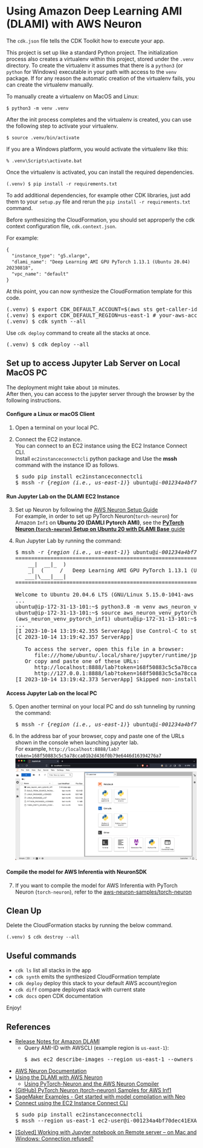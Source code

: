 
# Using Amazon Deep Learning AMI (DLAMI) with AWS Neuron

The `cdk.json` file tells the CDK Toolkit how to execute your app.

This project is set up like a standard Python project.  The initialization
process also creates a virtualenv within this project, stored under the `.venv`
directory.  To create the virtualenv it assumes that there is a `python3`
(or `python` for Windows) executable in your path with access to the `venv`
package. If for any reason the automatic creation of the virtualenv fails,
you can create the virtualenv manually.

To manually create a virtualenv on MacOS and Linux:

```
$ python3 -m venv .venv
```

After the init process completes and the virtualenv is created, you can use the following
step to activate your virtualenv.

```
$ source .venv/bin/activate
```

If you are a Windows platform, you would activate the virtualenv like this:

```
% .venv\Scripts\activate.bat
```

Once the virtualenv is activated, you can install the required dependencies.

```
(.venv) $ pip install -r requirements.txt
```

To add additional dependencies, for example other CDK libraries, just add
them to your `setup.py` file and rerun the `pip install -r requirements.txt`
command.

Before synthesizing the CloudFormation, you should set approperly the cdk context configuration file, `cdk.context.json`.

For example:

```
{
  "instance_type": "g5.xlarge",
  "dlami_name": "Deep Learning AMI GPU PyTorch 1.13.1 (Ubuntu 20.04) 20230818",
  "vpc_name": "default"
}
```

At this point, you can now synthesize the CloudFormation template for this code.

<pre>
(.venv) $ export CDK_DEFAULT_ACCOUNT=$(aws sts get-caller-identity --query Account --output text)
(.venv) $ export CDK_DEFAULT_REGION=us-east-1 # your-aws-account-region
(.venv) $ cdk synth --all
</pre>

Use `cdk deploy` command to create all the stacks at once.

<pre>
(.venv) $ cdk deploy --all
</pre>


## Set up to access Jupyter Lab Server on Local MacOS PC

The deployment might take about `10` minutes.<br/>
After then, you can access to the jupyter server through the browser by the following instructions.

#### Configure a Linux or macOS Client

1. Open a terminal on your local PC.
2. Connect the EC2 instance.<br/>
   You can connect to an EC2 instance using the EC2 Instance Connect CLI.<br/>
   Install `ec2instanceconnectcli` python package and Use the **mssh** command with the instance ID as follows.

   <pre>
   $ sudo pip install ec2instanceconnectcli
   $ mssh -r {<i>region (i.e., us-east-1)</i>} ubuntu@<i>i-001234a4bf70dec41EXAMPLE</i>
   </pre>

#### Run Jupyter Lab on the DLAMI EC2 Instance

3. Set up Neuron by following the [AWS Neuron Setup Guide](https://awsdocs-neuron.readthedocs-hosted.com/en/latest/general/setup/index.html)<br/>
   For example, in order to set up PyTorch Neuron(`torch-neuron`) for Amazon `Inf1` on **Ubuntu 20 (DAMLI Pytorch AMI)**, see the [**PyTorch Neuron (`torch-neuron`) Setup on Ubuntu 20 with DLAMI Base** guide](https://awsdocs-neuron.readthedocs-hosted.com/en/latest/general/setup/neuron-setup/pytorch/neuron/ubuntu/torch-neuron-ubuntu20-base-dlami.html#setup-torch-neuron-u20-base-dlami)

4. Run Jupyter Lab by running the command:
   <pre>
   $ mssh -r {<i>region (i.e., us-east-1)</i>} ubuntu@<i>i-001234a4bf70dec41EXAMPLE</i>
   =============================================================================
       __|  __|_  )
       _|  (     /   Deep Learning AMI GPU PyTorch 1.13.1 (Ubuntu 20.04)
      ___|\___|___|
   =============================================================================

   Welcome to Ubuntu 20.04.6 LTS (GNU/Linux 5.15.0-1041-aws x86_64v)
   ...
   ubuntu@ip-172-31-13-101:~$ python3.8 -m venv aws_neuron_venv_pytorch_inf1
   ubuntu@ip-172-31-13-101:~$ source aws_neuron_venv_pytorch_inf1/bin/activate
   (aws_neuron_venv_pytorch_inf1) ubuntu@ip-172-31-13-101:~$ jupyter lab --no-browser
   ...
   [I 2023-10-14 13:19:42.355 ServerApp] Use Control-C to stop this server and shut down all kernels (twice to skip confirmation).
   [C 2023-10-14 13:19:42.357 ServerApp]

      To access the server, open this file in a browser:
         file:///home/ubuntu/.local/share/jupyter/runtime/jpserver-36968-open.html
      Or copy and paste one of these URLs:
         http://localhost:8888/lab?token=168f50883c5c5a78cca01b2d436f0b79e6446d16394276a7
         http://127.0.0.1:8888/lab?token=168f50883c5c5a78cca01b2d436f0b79e6446d16394276a7
   [I 2023-10-14 13:19:42.373 ServerApp] Skipped non-installed server(s): bash-language-server, dockerfile-language-server-nodejs, javascript-typescript-langserver, jedi-language-server, julia-language-server, pyright, python-language-server, python-lsp-server, r-languageserver, sql-language-server, texlab, typescript-language-server, unified-language-server, vscode-css-languageserver-bin, vscode-html-languageserver-bin, vscode-json-languageserver-bin, yaml-language-server
   </pre>

#### Access Jupyter Lab on the local PC

5. Open another terminal on your local PC and do ssh tunneling by running the command:
   <pre>
   $ mssh -r {<i>region (i.e., us-east-1)</i>} ubuntu@<i>i-001234a4bf70dec41EXAMPLE</i> -N -L 8888:localhost:8888
   </pre>
6. In the address bar of your browser, copy and paste one of the URLs shown in the console when launching jupyter lab.<br/>
   For example, `http://localhost:8888/lab?token=168f50883c5c5a78cca01b2d436f0b79e6446d16394276a7`
   ![jupyter-lab-with-aws-neuron](./jupyter-lab-with-aws-neuron.png)

#### Compile the model for AWS Inferentia with NeuronSDK

7. If you want to compile the model for AWS Inferentia with PyTorch Neuron (`torch-neuron`), refer to the [aws-neuron-samples/torch-neuron](https://github.com/aws-neuron/aws-neuron-samples/tree/master/torch-neuron)


## Clean Up

Delete the CloudFormation stacks by running the below command.

```
(.venv) $ cdk destroy --all
```


## Useful commands

 * `cdk ls`          list all stacks in the app
 * `cdk synth`       emits the synthesized CloudFormation template
 * `cdk deploy`      deploy this stack to your default AWS account/region
 * `cdk diff`        compare deployed stack with current state
 * `cdk docs`        open CDK documentation

Enjoy!


## References

 * [Release Notes for Amazon DLAMI](https://docs.aws.amazon.com/dlami/latest/devguide/appendix-ami-release-notes.html)
   * Query AMI-ID with AWSCLI (example region is `us-east-1`):
     <pre>
     $ aws ec2 describe-images --region us-east-1 --owners amazon --filters 'Name=name,Values=Deep Learning AMI GPU PyTorch 1.13.? (Ubuntu 20.04) ????????' 'Name=state,Values=available' --query 'reverse(sort_by(Images, &CreationDate))[:1].Name'
     </pre>
 * [AWS Neuron Documentation](https://awsdocs-neuron.readthedocs-hosted.com/en/latest/index.html)
 * [Using the DLAMI with AWS Neuron](https://docs.aws.amazon.com/dlami/latest/devguide/tutorial-inferentia-using.html)
   * [Using PyTorch-Neuron and the AWS Neuron Compiler](https://docs.aws.amazon.com/dlami/latest/devguide/tutorial-inferentia-pytorch-neuron.html)
 * [(GitHub) PyTorch Neuron (torch-neuron) Samples for AWS Inf1](https://github.com/aws-neuron/aws-neuron-samples/tree/master/torch-neuron)
 * [SageMaker Examples - Get started with model compilation with Neo](https://sagemaker-examples.readthedocs.io/en/latest/sagemaker_neo_compilation_jobs/index.html)
 * [Connect using the EC2 Instance Connect CLI](https://docs.aws.amazon.com/AWSEC2/latest/UserGuide/ec2-instance-connect-methods.html#ec2-instance-connect-connecting-ec2-cli)
   <pre>
   $ sudo pip install ec2instanceconnectcli
   $ mssh --region us-east-1 ec2-user@i-001234a4bf70dec41EXAMPLE
   </pre>
 * [[Solved] Working with Jupyter notebook on Remote server – on Mac and Windows: Connection refused?](https://ctcoding.wordpress.com/2019/10/19/working-with-jupyter-notebook-on-remote-server-on-mac-and-windows/)
